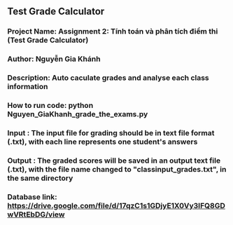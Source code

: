 ## Test Grade Calculator

### Project Name: Assignment 2: Tính toán và phân tích điểm thi (Test Grade Calculator)
### Author: Nguyễn Gia Khánh
### Description: Auto caculate grades and analyse each class information 
### How to run code:  python  Nguyen_GiaKhanh_grade_the_exams.py
### Input : The input file for grading should be in text file format (.txt), with each line represents one student's answers
### Output : The graded scores will be saved in an output text file (.txt), with the file name changed to "classinput_grades.txt", in the same directory

### Database link: https://drive.google.com/file/d/17qzC1s1GDjyE1X0Vy3IFQ8GDwVRtEbDG/view
